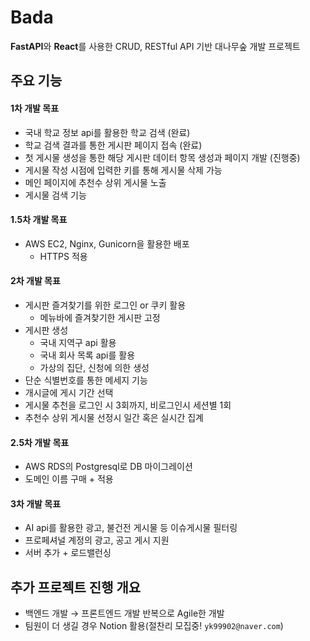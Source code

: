 # Bada

**FastAPI**와 **React**를 사용한 CRUD, RESTful API 기반 대나무숲 개발 프로젝트

## 주요 기능

#### 1차 개발 목표

- 국내 학교 정보 api를 활용한 학교 검색 (완료)
- 학교 검색 결과를 통한 게시판 페이지 접속 (완료)
- 첫 게시물 생성을 통한 해당 게시판 데이터 항목 생성과 페이지 개발 (진행중)
- 게시물 작성 시점에 입력한 키를 통해 게시물 삭제 가능
- 메인 페이지에 추천수 상위 게시물 노출
- 게시물 검색 기능

#### 1.5차 개발 목표

- AWS EC2, Nginx, Gunicorn을 활용한 배포
  - HTTPS 적용

#### 2차 개발 목표

- 게시판 즐겨찾기를 위한 로그인 or 쿠키 활용
  - 메뉴바에 즐겨찾기한 게시판 고정
- 게시판 생성
  - 국내 지역구 api 활용
  - 국내 회사 목록 api를 활용
  - 가상의 집단, 신청에 의한 생성
- 단순 식별번호를 통한 메세지 기능
- 개시글에 게시 기간 선택
- 게시물 추천을 로그인 시 3회까지, 비로그인시 세션별 1회
- 추천수 상위 게시물 선정시 일간 혹은 실시간 집계

#### 2.5차 개발 목표

- AWS RDS의 Postgresql로 DB 마이그레이션
- 도메인 이름 구매 + 적용

#### 3차 개발 목표

- AI api를 활용한 광고, 불건전 게시물 등 이슈게시물 필터링
- 프로페셔널 계정의 광고, 공고 게시 지원
- 서버 추가 + 로드밸런싱

## 추가 프로젝트 진행 개요

- 백엔드 개발 → 프론트엔드 개발 반복으로 Agile한 개발
- 팀원이 더 생길 경우 Notion 활용(절찬리 모집중! `yk99902@naver.com`)
